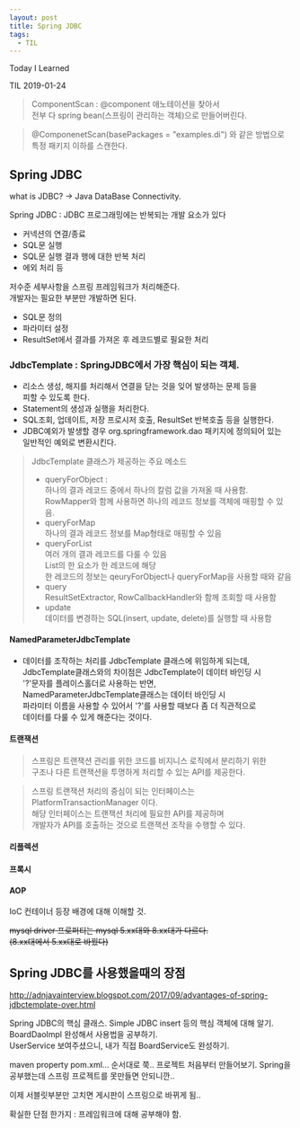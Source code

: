 ```yaml
---
layout: post
title: Spring JDBC
tags:
  - TIL
---
```


Today I Learned

TIL 2019-01-24

>ComponentScan : @component 애노테이션을 찾아서  
  전부 다 spring bean(스프링이 관리하는 객체)으로 만들어버린다.  

>@ComponenetScan(basePackages = "examples.di") 와 같은 방법으로  
  특정 패키지 이하를 스캔한다.

## Spring JDBC

what is JDBC? -> Java DataBase Connectivity.

Spring JDBC : JDBC 프로그래밍에는 반복되는 개발 요소가 있다
* 커넥션의 연결/종료
* SQL문 실행
* SQL문 실행 결과 행에 대한 반복 처리
* 에외 처리 등  

저수준 세부사항을 스프링 프레임워크가 처리해준다.  
개발자는 필요한 부분만 개발하면 된다.  
* SQL문 정의
* 파라미터 설정
* ResultSet에서 결과를 가져온 후 레코드별로 필요한 처리

### JdbcTemplate : SpringJDBC에서 가장 핵심이 되는 객체.
* 리소스 생성, 해지를 처리해서 연결을 닫는 것을 잊어 발생하는 문제 등을  
피할 수 있도록 한다.
* Statement의 생성과 실행을 처리한다.
* SQL조회, 업데이트, 저장 프로시저 호출, ResultSet 반복호출 등을 실행한다.
* JDBC예외가 발생할 경우 org.springframework.dao 패키지에 정의되어 있는  
 일반적인 예외로 변환시킨다.

> JdbcTemplate 클래스가 제공하는 주요 메소드  
> * queryForObject :  
> 하나의 결과 레코드 중에서 하나의 칼럼 값을 가져올 때 사용함.  
> RowMapper와 함께 사용하면 하나의 레코드 정보를 객체에 매핑할 수 있음.
> * queryForMap  
> 하나의 결과 레코드 정보를 Map형태로 매핑할 수 있음  
> * queryForList  
> 여러 개의 결과 레코드를 다룰 수 있음  
> List의 한 요소가 한 레코드에 해당  
> 한 레코드의 정보는 qeuryForObject나 queryForMap을 사용할 때와 같음  
> * query  
> ResultSetExtractor, RowCallbackHandler와 함께 조회할 때 사용함  
> * update  
> 데이터를 변경하는 SQL(insert, update, delete)를 실행할 때 사용함


#### NamedParameterJdbcTemplate
* 데이터를 조작하는 처리를 JdbcTemplate 클래스에 위임하게 되는데,  
  JdbcTemplate클래스와의 차이점은 JdbcTemplate이 데이터 바인딩 시  
  '?'문자를 플레이스홀더로 사용하는 반면,  
  NamedParameterJdbcTemplate클래스는 데이터 바인딩 시  
  파라미터 이름을 사용할 수 있어서 '?'를 사용할 때보다 좀 더 직관적으로  
  데이터를 다룰 수 있게 해준다는 것이다.



#### 트랜잭션
> 스프링은 트랜잭션 관리를 위한 코드를 비지니스 로직에서 분리하기 위한  
> 구조나 다른 트랜잭션을 투명하게 처리할 수 있는 API를 제공한다.

> 스프링 트랜잭션 처리의 중심이 되는 인터페이스는   
> PlatformTransactionManager 이다.  
> 해당 인터페이스는 트랜잭션 처리에 필요한 API를 제공하며  
> 개발자가 API를 호출하는 것으로 트랜잭션 조작을 수행할 수 있다.

#### 리플렉션

#### 프록시

#### AOP


IoC 컨테이너 등장 배경에 대해 이해할 것.

~~mysql driver 프로퍼티는 mysql 5.xx대와 8.xx대가 다르다.  
(8.xx대에서 5.xx대로 바꿨다)~~

## Spring JDBC를 사용했을때의 장점
http://adnjavainterview.blogspot.com/2017/09/advantages-of-spring-jdbctemplate-over.html

Spring JDBC의 핵심 클래스. Simple JDBC insert 등의 핵심 객체에 대해 알기.  
BoardDaoImpl 완성해서 사용법을 공부하기.  
UserService 보여주셨으니, 내가 직접 BoardService도 완성하기.  

maven property pom.xml... 순서대로 쭉..
프로젝트 처음부터 만들어보기.
Spring을 공부했는데 스프링 프로젝트를 못만들면 안되니깐..

이제 서블릿부분만 고치면 게시판이 스프링으로 바뀌게 됨..

확실한 단점 한가지 : 프레임워크에 대해 공부해야 함.  
